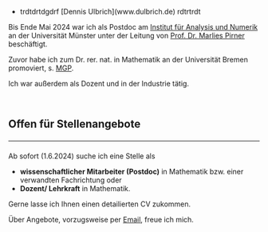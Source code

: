 
<ul>
<li> trdtdrtdgdrf [Dennis Ulbrich](www.dulbrich.de) rdtrtrdt</li>
</ul>

Bis Ende Mai 2024 war ich als Postdoc am [Institut für Analysis und Numerik](https://www.uni-muenster.de/AMM/institute.shtml) an der Universität Münster unter der Leitung von [Prof. Dr. Marlies Pirner](https://www.uni-muenster.de/AMM/Pirner/index.shtml)  beschäftigt.



Zuvor habe ich zum Dr. rer. nat. in Mathematik an der Universität Bremen promoviert, s. [MGP](https://www.mathgenealogy.org/id.php?id=277103).


Ich war außerdem als Dozent und in der Industrie tätig. 

<br>

## Offen für Stellenangebote <hr>
Ab sofort (1.6.2024) suche ich eine Stelle als 
<ul>
<li> <b>wissenschaftlicher Mitarbeiter (Postdoc)</b> in Mathematik bzw. einer verwandten Fachrichtung oder </li>
<li> <b>Dozent/ Lehrkraft</b> in Mathematik.</li>
</ul>
Gerne lasse ich Ihnen einen detailierten CV zukommen.

Über Angebote, vorzugsweise per <a href="mailto:ulbrich.dennis@t-online.de">Email</a>, freue ich mich.

 






